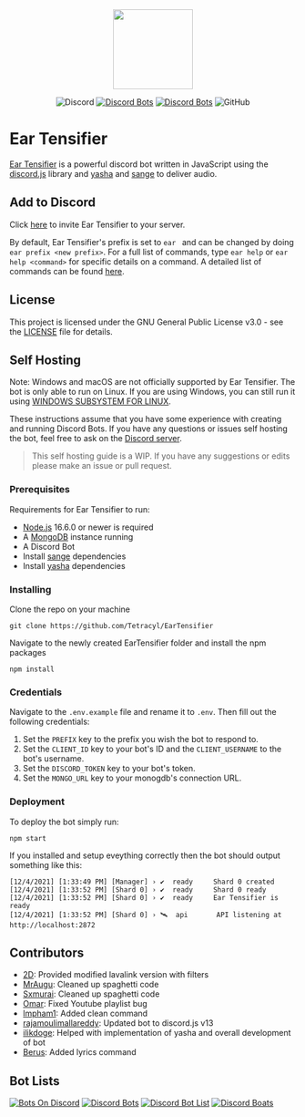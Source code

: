 <div align="center">
    <img src="https://github.com/Tetracyl/EarTensifier/blob/master/assets/eartensifier.png?raw=true" width="140px" height="140px" /><br>
</div>

<div align="center">

![Discord](https://img.shields.io/discord/473426453204172811?color=7289DA)
[![Discord Bots](https://top.gg/api/widget/status/472714545723342848.svg?noavatar=true)](https://top.gg/bot/472714545723342848)
[![Discord Bots](https://top.gg/api/widget/servers/472714545723342848.svg?noavatar=true)](https://top.gg/bot/472714545723342848)
![GitHub](https://img.shields.io/github/license/Tetracyl/EarTensifier)

</div>

<h1>Ear Tensifier</h1>

[Ear Tensifier](https://eartensifier.net/) is a powerful discord bot written in JavaScript using the [discord.js](https://github.com/discordjs/discord.js) library and [yasha](https://github.com/ilikdoge/yasha) and [sange](https://github.com/ilikdoge/sange) to deliver audio.

## Add to Discord
Click [here](https://eartensifier.net/invite) to invite Ear Tensifier to your server. 

By default, Ear Tensifier's prefix is set to `ear `  and can be changed by doing `ear prefix <new prefix>`. For a full list of commands, type `ear help` or `ear help <command>` for specific details on a command. A detailed list of commands can be found [here](https://eartensifier.net/commands).

## License
This project is licensed under the GNU General Public License v3.0 - see the [LICENSE](LICENSE) file for details.

## Self Hosting

Note: Windows and macOS are not officially supported by Ear Tensifier. The bot is only able to run on Linux. If you are using Windows, you can still run it using [WINDOWS SUBSYSTEM FOR LINUX](https://docs.microsoft.com/en-us/windows/wsl/install).

These instructions assume that you have some experience with creating and running Discord Bots. If you have any questions or issues self hosting the bot, feel free to ask on the [Discord server](https://discord.gg/xKgKMAP).

> This self hosting guide is a WIP. If you have any suggestions or edits please make an issue or pull request.

### Prerequisites

Requirements for Ear Tensifier to run:
- [Node.js](https://nodejs.org/en/download/) 16.6.0 or newer is required
- A [MongoDB](https://www.mongodb.com/) instance running
- A Discord Bot 
- Install [sange](https://github.com/ilikdoge/sange) dependencies
- Install [yasha](https://github.com/ilikdoge/yasha) dependencies

### Installing

Clone the repo on your machine

    git clone https://github.com/Tetracyl/EarTensifier

Navigate to the newly created EarTensifier folder and install the npm packages

    npm install

### Credentials

Navigate to the `.env.example` file and rename it to `.env`. 
Then fill out the following credentials:

1. Set the `PREFIX` key to the prefix you wish the bot to respond to.
2. Set the `CLIENT_ID` key to your bot's ID and the `CLIENT_USERNAME` to the bot's username.
3. Set the `DISCORD_TOKEN` key to your bot's token.
4. Set the `MONGO_URL` key to your monogdb's connection URL.

### Deployment

To deploy the bot simply run:

    npm start

If you installed and setup eveything correctly then the bot should output something like this:
 
    [12/4/2021] [1:33:49 PM] [Manager] › ✔  ready     Shard 0 created
    [12/4/2021] [1:33:52 PM] [Shard 0] › ✔  ready     Shard 0 ready
    [12/4/2021] [1:33:52 PM] [Shard 0] › ✔  ready     Ear Tensifier is ready
    [12/4/2021] [1:33:52 PM] [Shard 0] › 🛰️  api       API listening at http://localhost:2872
            

## Contributors
- [2D](https://github.com/MeLike2D): Provided modified lavalink version with filters
- [MrAugu](https://github.com/MrAugu): Cleaned up spaghetti code
- [Sxmurai](https://github.com/Sxmurai/): Cleaned up spaghetti code
- [Omar](https://github.com/HysMX): Fixed Youtube playlist bug
- [lmpham1](https://github.com/lmpham1): Added clean command
- [rajamoulimallareddy](https://github.com/rajamoulimallareddy): Updated bot to discord.js v13
- [ilikdoge](https://github.com/ilikdoge): Helped with implementation of yasha and overall development of bot
- [Berus](https://github.com/berusvn): Added lyrics command

## Bot Lists
[![Bots On Discord](https://bots.ondiscord.xyz/bots/472714545723342848/embed?theme=dark&showGuilds=true)](https://bots.ondiscord.xyz/bots/472714545723342848)
[![Discord Bots](https://top.gg/api/widget/472714545723342848.svg)](https://top.gg/bot/472714545723342848)
[![Discord Bot List](https://discordbotlist.com/api/bots/ear-tensifier/widget)](https://discordbotlist.com/bots/ear-tensifier)
[![Discord Boats](https://discord.boats/api/widget/472714545723342848)](https://discord.boats/bot/472714545723342848)
